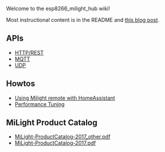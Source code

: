 Welcome to the esp8266_milight_hub wiki!

Most instructional content is in the README and [this blog post](http://blog.christophermullins.com/2017/02/11/milight-wifi-gateway-emulator-on-an-esp8266).

## APIs

* [HTTP/REST](https://github.com/sidoh/esp8266_milight_hub#rest-endpoints)
* [MQTT](https://github.com/sidoh/esp8266_milight_hub#mqtt)
* [UDP](https://github.com/sidoh/esp8266_milight_hub#udp-gateways)

## Howtos

* [Using Milight remote with HomeAssistant](https://github.com/sidoh/esp8266_milight_hub/wiki/Using-Milight-Remote-with-HomeAssistant)
* [Performance Tuning](https://github.com/sidoh/esp8266_milight_hub/wiki/Performance-Tuning)

## MiLight Product Catalog

* [MiLight-ProductCatalog-2017_other.pdf](https://github.com/sidoh/esp8266_milight_hub/files/1379130/MiLight-ProductCatalog-2017_other.pdf)
* [MiLight-ProductCatalog-2017.pdf](https://github.com/sidoh/esp8266_milight_hub/files/1379131/MiLight-ProductCatalog-2017.pdf)